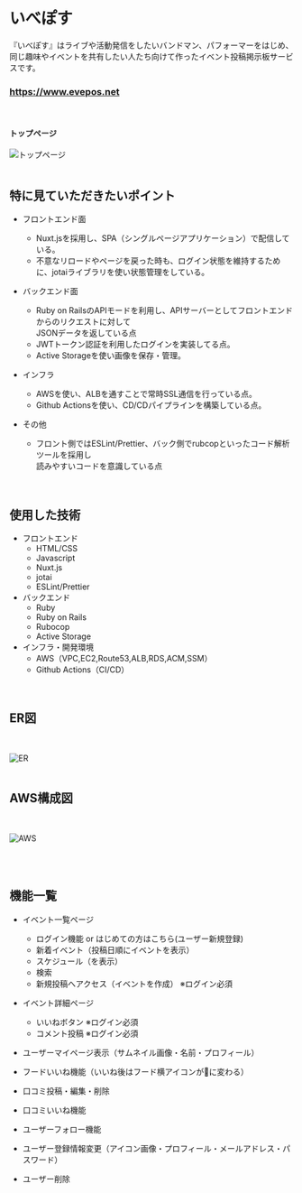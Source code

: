 # いべぽす
『いべぽす』はライブや活動発信をしたいバンドマン、パフォーマーをはじめ、同じ趣味やイベントを共有したい人たち向けて作ったイベント投稿掲示板サービスです。 
   
### https://www.evepos.net
<br>  

#### トップページ
![トップページ](トップ画像")  
<br>

## 特に見ていただきたいポイント
- フロントエンド面
  - Nuxt.jsを採用し、SPA（シングルページアプリケーション）で配信している。
  - 不意なリロードやページを戻った時も、ログイン状態を維持するために、jotaiライブラリを使い状態管理をしている。

- バックエンド面
  - Ruby on RailsのAPIモードを利用し、APIサーバーとしてフロントエンドからのリクエストに対して<br>JSONデータを返している点
  - JWTトークン認証を利用したログインを実装してる点。
  - Active Storageを使い画像を保存・管理。

- インフラ
  - AWSを使い、ALBを通すことで常時SSL通信を行っている点。
  - Github Actionsを使い、CD/CDパイプラインを構築している点。

- その他
  - フロント側ではESLint/Prettier、バック側でrubcopといったコード解析ツールを採用し<br>読みやすいコードを意識している点

<br>

## 使用した技術
* フロントエンド  
  * HTML/CSS
  * Javascript
  * Nuxt.js
  * jotai
  * ESLint/Prettier
* バックエンド  
  * Ruby
  * Ruby on Rails
  * Rubocop
  * Active Storage
* インフラ・開発環境  
  * AWS（VPC,EC2,Route53,ALB,RDS,ACM,SSM）
  * Github Actions（CI/CD）

<br>

## ER図

<br>

![ER]( "ER図")  
<br>

## AWS構成図

<br>

![AWS]( "インフラ構成図")  
<br>

<br>

## 機能一覧
* イベント一覧ページ
    * ログイン機能 or はじめての方はこちら(ユーザー新規登録)
    * 新着イベント（投稿日順にイベントを表示）
    * スケジュール（を表示）
    * 検索
    * 新規投稿へアクセス（イベントを作成） ※ログイン必須

* イベント詳細ページ
    * いいねボタン ※ログイン必須
    * コメント投稿 ※ログイン必須

* ユーザーマイページ表示（サムネイル画像・名前・プロフィール）
* フードいいね機能（いいね後はフード横アイコンが🍴に変わる）
* 口コミ投稿・編集・削除
* 口コミいいね機能
* ユーザーフォロー機能
* ユーザー登録情報変更（アイコン画像・プロフィール・メールアドレス・パスワード）
* ユーザー削除


